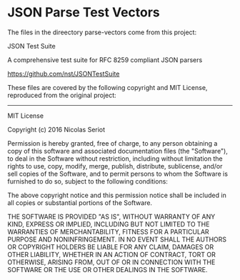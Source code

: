 # JSON Parse Test Vectors

The files in the direectory parse-vectors come from this project:

JSON Test Suite

A comprehensive test suite for RFC 8259 compliant JSON parsers

https://github.com/nst/JSONTestSuite

These files are covered by the following copyright and MIT License,
reproduced from the original project:

---

MIT License

Copyright (c) 2016 Nicolas Seriot

Permission is hereby granted, free of charge, to any person obtaining a copy
of this software and associated documentation files (the "Software"), to deal
in the Software without restriction, including without limitation the rights
to use, copy, modify, merge, publish, distribute, sublicense, and/or sell
copies of the Software, and to permit persons to whom the Software is
furnished to do so, subject to the following conditions:

The above copyright notice and this permission notice shall be included in all
copies or substantial portions of the Software.

THE SOFTWARE IS PROVIDED "AS IS", WITHOUT WARRANTY OF ANY KIND, EXPRESS OR
IMPLIED, INCLUDING BUT NOT LIMITED TO THE WARRANTIES OF MERCHANTABILITY,
FITNESS FOR A PARTICULAR PURPOSE AND NONINFRINGEMENT. IN NO EVENT SHALL THE
AUTHORS OR COPYRIGHT HOLDERS BE LIABLE FOR ANY CLAIM, DAMAGES OR OTHER
LIABILITY, WHETHER IN AN ACTION OF CONTRACT, TORT OR OTHERWISE, ARISING FROM,
OUT OF OR IN CONNECTION WITH THE SOFTWARE OR THE USE OR OTHER DEALINGS IN THE
SOFTWARE.
